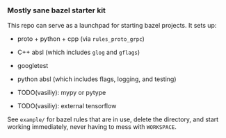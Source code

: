 ### Mostly sane bazel starter kit

This repo can serve as a launchpad for starting bazel projects. It sets up:

- proto + python + cpp (via `rules_proto_grpc`)
- C++ absl (which includes `glog` and `gflags`)
- googletest
- python absl (which includes flags, logging, and testing)

- TODO(vasiliy): mypy or pytype
- TODO(vasiliy): external tensorflow

See `example/` for bazel rules that are in use, delete the directory, and start
working immediately, never having to mess with `WORKSPACE`.
